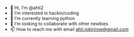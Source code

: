 - 👋 Hi, I’m @ahti2
- 👀 I’m interested in hackin/coding
- 🌱 I’m currently learning python
- 💞️ I’m looking to collaborate with other newbies
- 📫 How to reach me with email ahti.jokirinne@gmail.com
